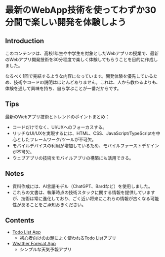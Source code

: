 # 最新のWebApp技術を使ってわずか30分間で楽しい開発を体験しよう

## Introduction

このコンテンツは、高校1年生や中学生を対象としたWebアプリの授業で、最新のWebアプリ開発技術を30分程度で楽しく体験してもらうことを目的に作成しました。

なるべく1回で完結するような内容になっています。開発体験を優先しているため、技術やコードの説明はほとんどありません。これは、人から教わるよりも、体験を通して興味を持ち、自ら学ぶことが一番だからです。

## Tips

最新のWebアプリ技術とトレンドのポイントまとめ：

- コードだけでなく、UI/UXへのフォーカスする。
- リッチなUI/UXを実現するには、HTML、CSS、JavaScript/TypeScriptを中心としたフレームワーク/ツールが不可欠。
- モバイルデバイスの利用が増加しているため、モバイルファーストデザインが不可欠。
- ウェブアプリの技術をモバイルアプリの構築にも活用できる。

## Notes

- 資料作成には、AI言語モデル（ChatGPT、Bardなど）を使用しました。
- これらの文書は、執筆時点の技術スタックに関する情報を提供していますが、技術は常に進化しており、ごく近い将来にこれらの情報が古くなる可能性があることをご承知おきください。

## Contents

- [Todo List App](1st.md)
  - 初心者向けのお題によく使われるTodo Listアプリ
- [Weather Forecat App](2nd.md)
  - シンプルな天気予報アプリ
